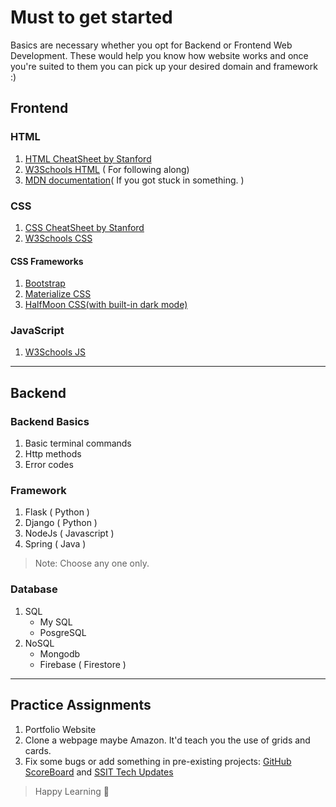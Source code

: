 # Must to get started

Basics are necessary whether you opt for Backend or Frontend Web Development. These would help you know how website works and once you're suited to them you can pick up your desired domain and framework :)


## Frontend

### HTML

1. [HTML CheatSheet by Stanford](https://web.stanford.edu/group/csp/cs21/htmlcheatsheet.pdf)
2. [W3Schools HTML](https://www.w3schools.com/html/) ( For following along)
3. [MDN documentation](https://developer.mozilla.org/en-US/docs/Web/HTML)( If you got stuck in something. )

### CSS

1. [CSS CheatSheet by Stanford](https://web.stanford.edu/group/csp/cs21/csscheatsheet.pdf)
2. [W3Schools CSS](https://www.w3schools.com/css/default.asp)


#### CSS Frameworks

1. [Bootstrap](https://getbootstrap.com/docs/5.0/getting-started/introduction/)
2. [Materialize CSS](https://materializecss.com/)
3. [HalfMoon CSS(with built-in dark mode)](https://www.gethalfmoon.com/)

### JavaScript

1. [W3Schools JS](https://www.w3schools.com/js/default.asp)

---
## Backend

### Backend Basics
1. Basic terminal commands
2. Http methods
3. Error codes

### Framework
1. Flask ( Python )
2. Django ( Python )
3. NodeJs ( Javascript )
4. Spring ( Java )
> Note: Choose any one only.

### Database
1. SQL
    - My SQL
    - PosgreSQL
2. NoSQL
    - Mongodb
    - Firebase ( Firestore )



---

## Practice Assignments

1. Portfolio Website
2. Clone a webpage maybe Amazon. It'd teach you the use of grids and cards.
3. Fix some bugs or add something in pre-existing projects: [GitHub ScoreBoard](https://github.com/ieeessitvit/GitHub-Scoreboard) and [SSIT Tech Updates](https://github.com/ieeessitvit/Tech-Updates)

> Happy Learning 🎉
